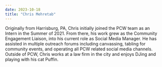 ```yaml
---
date: 2023-10-18
title: "Chris Mehretab"
---
```


Originally from Harrisburg, PA, Chris initially joined the PCW team as an Intern in the Summer of 2021. From there, his work grew as the Community Engagement Liaison, into his current role as Social Media Manager. He has assisted in multiple outreach forums including canvassing, tabling for community events, and operating all PCW related social media channels. Outside of PCW, Chris works at a law firm in the city and enjoys DJing and playing with his cat Puffin.
